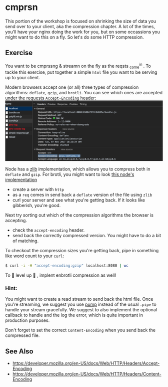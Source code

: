# cmprsn 

This portion of the workshop is focused on shrinking the size of data you send
over to your client, aka the compression chapter. A lot of the times, you'll
have your nginx doing the work for you, but on some occassions you might want
to do this on a fly. So let's do some HTTP compression.

## Exercise

You want to be cmprssng & streamn on the fly as the reqsts <sub>come</sub><sup>in </sup>. To
tackle this exercise, put together a simple `html` file you want to be serving
up to your client. 

Modern browsers accept one (or all) three types of compression algorithms:
`deflate`, `gzip`, and `brotli`. You can see which ones are accepted under the
requests `Accept-Encoding` header:
![accept-encoding](./assets/accept-encoding.png)

Node has a [zlib](https://nodejs.org/api/zlib.html) implementation, which
allows you to compress both in `deflate` and `gzip`. For brotli, you might want
to look [this node's implementation](https://github.com/MayhemYDG/iltorb)

- create a server with `http`
- as a `req` comes in send back a `deflate` version of the file using `zlib`
- curl your server and see what you're getting back. If it looks like
  gibberish, you're good.

Next try sorting out which of the compression algorithms the browser is
accepting.
- check the `accept-encoding` header.
- send back the correctly compressed version. You might have to do a bit of matching.

To checkout the compression sizes you're getting back, pipe in something like
word count to your `curl`:

```sh
$ curl -i -H "accept-encoding:gzip" localhost:8080 | wc
```

To 🍄 level up 🍄 , implent enbrotli compression as well!

### Hint:
You might want to create a read stream to send back the html file. Once you're
streaming, we suggest you use [pump](https://github.com/mafintosh/pump) instead
of the usual `.pipe` to handle your stream gracefully. We suggest to also
implement the optional callback to handle and the log the error, which is quite
important in production purposes.

Don't forget to set the correct `Content-Encoding` when you send back the
compressed file.

## See Also
- https://developer.mozilla.org/en-US/docs/Web/HTTP/Headers/Accept-Encoding
- https://developer.mozilla.org/en-US/docs/Web/HTTP/Headers/Content-Encoding
